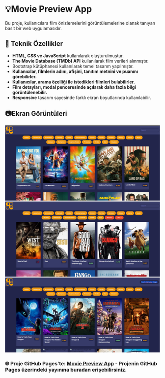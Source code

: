 # :bulb:Movie Preview App

Bu proje, kullanıcılara film önizlemelerini görüntülemelerine olanak tanıyan basit bir web uygulamasıdır.
## :wrench: Teknik Özellikler

- <b>HTML, CSS ve JavaScript</b> kullanılarak oluşturulmuştur.
- <b>The Movie Database (TMDb) API</b> kullanılarak film verileri alınmıştır.
- Bootstrap kütüphanesi kullanılarak temel tasarım yapılmıştır.
- <b>Kullanıcılar, filmlerin adını, afişini, tanıtım metnini ve puanını görebilirler.</b>
- <b>Kullanıcılar, arama özelliği ile istedikleri filmleri bulabilirler.</b>
- <b>Film detayları, modal penceresinde açılarak daha fazla bilgi görüntülenebilir.</b>
- <b>Responsive</b> tasarım sayesinde farklı ekran boyutlarında kullanılabilir.

## :camera:Ekran Görüntüleri
![Proje Önizlemesi](https://github.com/aycaoktay/movie-preview-app/blob/main/screenshots/main.png)
![Proje Önizlemesi](https://github.com/aycaoktay/movie-preview-app/blob/main/screenshots/choosecategory.png)
![Proje Önizlemesi](https://github.com/aycaoktay/movie-preview-app/blob/main/screenshots/searching.png)
### 🌐 **Proje GitHub Pages'te:** [Movie Preview App](https://aycaoktay.github.io/20Days20Projects/movieApp/) - Projenin GitHub Pages üzerindeki yayınına buradan erişebilirsiniz.
